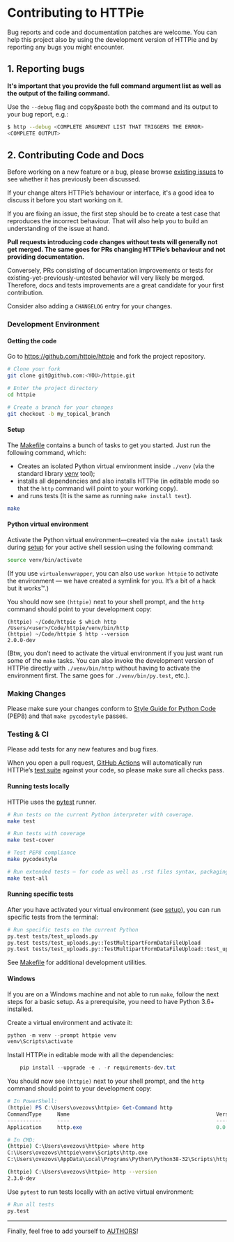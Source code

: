 # Contributing to HTTPie

Bug reports and code and documentation patches are welcome. You can
help this project also by using the development version of HTTPie
and by reporting any bugs you might encounter.

## 1. Reporting bugs

**It's important that you provide the full command argument list
as well as the output of the failing command.**

Use the ``--debug`` flag and copy&paste both the command and its output
to your bug report, e.g.:

```bash
$ http --debug <COMPLETE ARGUMENT LIST THAT TRIGGERS THE ERROR>
<COMPLETE OUTPUT>
```

## 2. Contributing Code and Docs

Before working on a new feature or a bug, please browse [existing issues](https://github.com/httpie/httpie/issues)
to see whether it has previously  been discussed.

If your change alters HTTPie’s behaviour or interface, it's a good idea to
discuss it before you start working on it.

If you are fixing an issue, the first step should be to create a test case that
reproduces the incorrect behaviour. That will also help you to build an
understanding of the issue at hand.

**Pull requests introducing code changes without tests
will generally not get merged. The same goes for PRs changing HTTPie’s
behaviour and not providing documentation.**

Conversely, PRs consisting of documentation improvements or tests
for existing-yet-previously-untested behavior will very likely be merged.
Therefore, docs and tests improvements are a great candidate for your first
contribution.

Consider also adding a `CHANGELOG` entry for your changes.


### Development Environment


#### Getting the code

Go to https://github.com/httpie/httpie and fork the project repository.


```bash
# Clone your fork
git clone git@github.com:<YOU>/httpie.git

# Enter the project directory
cd httpie

# Create a branch for your changes
git checkout -b my_topical_branch
```

#### Setup

The [Makefile](https://github.com/httpie/httpie/blob/master/Makefile) contains a bunch of tasks to get you started. Just run
the following command, which:


- Creates an isolated Python virtual environment inside `./venv`
  (via the standard library [venv](https://docs.python.org/3/library/venv.html) tool);
- installs all dependencies and also installs HTTPie
  (in editable mode so that the `http` command will point to your
  working copy).
- and runs tests (It is the same as running `make install test`).


```bash
make
```


#### Python virtual environment

Activate the Python virtual environment—created via the `make install`
task during [setup](#setup) for your active shell session using the following command:

```bash
source venv/bin/activate
```

(If you use `virtualenvwrapper`, you can also use `workon httpie` to
activate the environment — we have created a symlink for you. It’s a bit of
a hack but it works™.)

You should now see `(httpie)` next to your shell prompt, and
the ``http`` command should point to your development copy:

```
(httpie) ~/Code/httpie $ which http
/Users/<user>/Code/httpie/venv/bin/http
(httpie) ~/Code/httpie $ http --version
2.0.0-dev
```

(Btw, you don’t need to activate the virtual environment if you just want
run some of the `make` tasks. You can also invoke the development
version of HTTPie directly with `./venv/bin/http` without having to activate
the environment first. The same goes for `./venv/bin/py.test`, etc.).


### Making Changes

Please make sure your changes conform to [Style Guide for Python Code](https://python.org/dev/peps/pep-0008/) (PEP8)
and that `make pycodestyle` passes.


### Testing & CI

Please add tests for any new features and bug fixes.

When you open a pull request, [GitHub Actions](https://github.com/httpie/httpie/actions) will automatically run HTTPie’s [test suite](https://github.com/httpie/httpie/tree/master/tests) against your code, 
so please make sure all checks pass.


#### Running tests locally

HTTPie uses the [pytest](https://pytest.org/) runner.


```bash
# Run tests on the current Python interpreter with coverage.
make test

# Run tests with coverage
make test-cover

# Test PEP8 compliance
make pycodestyle

# Run extended tests — for code as well as .rst files syntax, packaging, etc.
make test-all
```

#### Running specific tests

After you have activated your virtual environment (see [setup](#setup)), you
can run specific tests from the terminal:

```bash
# Run specific tests on the current Python
py.test tests/test_uploads.py
py.test tests/test_uploads.py::TestMultipartFormDataFileUpload
py.test tests/test_uploads.py::TestMultipartFormDataFileUpload::test_upload_ok
```

See [Makefile](https://github.com/httpie/httpie/blob/master/Makefile) for additional development utilities.

#### Windows

If you are on a Windows machine and not able to run `make`,
follow the next steps for a basic setup. As a prerequisite, you need to have
Python 3.6+ installed.

Create a virtual environment and activate it:

```powershell
python -m venv --prompt httpie venv
venv\Scripts\activate
```

Install HTTPie in editable mode with all the dependencies:

```powershell
    pip install --upgrade -e . -r requirements-dev.txt
```

You should now see `(httpie)` next to your shell prompt, and
the `http` command should point to your development copy:

```powershell
# In PowerShell:
(httpie) PS C:\Users\ovezovs\httpie> Get-Command http
CommandType     Name                                               Version    Source
-----------     ----                                               -------    ------
Application     http.exe                                           0.0.0.0    C:\Users\ovezovs\httpie\venv\Scripts\http.exe
```

```bash
# In CMD:
(httpie) C:\Users\ovezovs\httpie> where http
C:\Users\ovezovs\httpie\venv\Scripts\http.exe
C:\Users\ovezovs\AppData\Local\Programs\Python\Python38-32\Scripts\http.exe

(httpie) C:\Users\ovezovs\httpie> http --version
2.3.0-dev
```

Use `pytest` to run tests locally with an active virtual environment:

```bash
# Run all tests
py.test
```
-----

Finally, feel free to add yourself to [AUTHORS](ttps://github.com/httpie/httpie/blob/master/AUTHORS.rst)!
